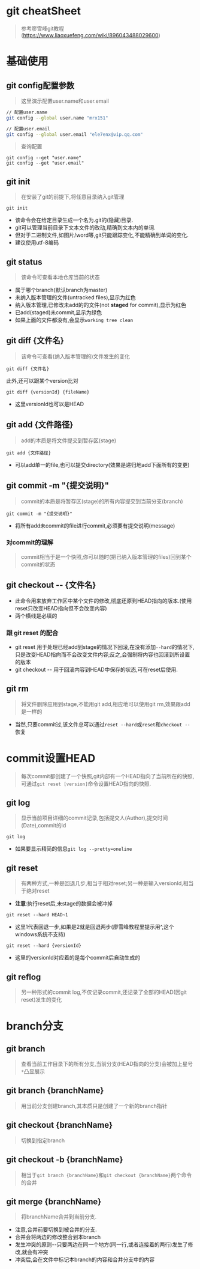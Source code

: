 # git cheatSheet
> 参考廖雪峰git教程(https://www.liaoxuefeng.com/wiki/896043488029600)


# 基础使用

## git config配置参数
> 这里演示配置user.name和user.email
```bash
// 配置user.name
git config --global user.name "mrx151"

// 配置user.email
git config --global user.email "ele7enx@vip.qq.com"
```
> 查询配置
```
git config --get "user.name"
git config --get "user.email"
```

## git init
> 在安装了git的前提下,将任意目录纳入git管理
```
git init
```
- 该命令会在给定目录生成一个名为.git的(隐藏)目录.
- git可以管理当前目录下文本文件的改动,精确到文本内的单词.
- 但对于二进制文件,如图片/word等,git只能跟踪变化,不能精确到单词的变化.
- 建议使用utf-8编码

## git status
> 该命令可查看本地仓库当前的状态

- 属于哪个branch(默认branch为master)
- 未纳入版本管理的文件(untracked files),显示为红色
- 纳入版本管理,已修改未add的的文件(not **staged** for commit),显示为红色
- 已add(staged)未commit,显示为绿色
- 如果上面的文件都没有,会显示`working tree clean`

## git diff {文件名}
> 该命令可查看(纳入版本管理的)文件发生的变化
```
git diff {文件名}
```
此外,还可以跟某个version比对
```
git diff {versionId} {fileName}
```
- 这里versionId也可以是HEAD

## git add {文件路径}
> add的本质是将文件提交到暂存区(stage)
```
git add {文件路径}
```
- 可以add单一的file,也可以提交directory(效果是递归地add下面所有的变更)

## git commit -m "{提交说明}"
> commit的本质是将暂存区(stage)的所有内容提交到当前分支(branch)
```
git commit -m "{提交说明}"
```
- 将所有add未commit的file进行commit,必须要有提交说明(message)

### 对commit的理解
> commit相当于是一个快照,你可以随时(把已纳入版本管理的files)回到某个commit的状态






## git checkout -- {文件名}
- 此命令用来放弃工作区中某个文件的修改,彻底还原到HEAD指向的版本.(使用reset只改变HEAD指向但不会改变内容)
- 两个横线是必填的
### 跟 git reset 的配合
- git reset 用于处理已经add到stage的情况下回滚,在没有添加`--hard`的情况下,只是改变HEAD指向而不会改变文件内容;反之,会强制将内容也回滚到所设置的版本
- git checkout -- 用于回滚内容到HEAD中保存的状态,可在reset后使用.

## git rm
> 将文件删除应用到stage,不能用git add,相应地可以使用git rm,效果跟add是一样的
- 当然,只要commit过,该文件总可以通过`reset --hard`或`reset`和`checkout --`恢复

# commit设置HEAD
> 每次commit都创建了一个快照,git内部有一个HEAD指向了当前所在的快照,可通过`git reset [version]`命令设置HEAD指向的快照.

## git log
> 显示当前项目详细的commit记录,包括提交人(Author),提交时间(Date),commit的id
```
git log
```
- 如果要显示精简的信息`git log --pretty=oneline`

## git reset
> 有两种方式,一种是回退几步,相当于相对reset;另一种是输入versionId,相当于绝对reset
- **注意**:执行reset后,未stage的数据会被冲掉
```
git reset --hard HEAD~1
```
- 这里1代表回退一步,如果是2就是回退两步(廖雪峰教程里提示用^,这个windows系统不支持)
```
git reset --hard {versionId}
```
- 这里的versionId对应着的是每个commit后自动生成的

## git reflog
> 另一种形式的commit log,不仅记录commit,还记录了全部的HEAD(因git reset)发生的变化

# branch分支

## git branch
> 查看当前工作目录下的所有分支,当前分支(HEAD指向的分支)会被加上星号`*`凸显展示

## git branch {branchName}
> 用当前分支创建branch,其本质只是创建了一个新的branch指针

## git checkout {branchName}
> 切换到指定branch

## git checkout -b {branchName}
> 相当于`git branch {branchName}`和`git checkout {branchName}`两个命令的合并

## git merge {branchName}
> 将branchName合并到当前分支.
- 注意,合并前要切换到被合并的分支.
- 合并会将两边的修改整合到本branch
- 发生冲突的原则--只要两边在同一个地方(同一行,或者连接着的两行)发生了修改,就会有冲突
- 冲突后,会在文件中标记本branch的内容和合并分支中的内容

